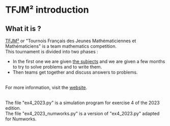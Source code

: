 # TFJM² introduction

## What it is ?

[TFJM²](https://tfjm.org/) or "Tournois Français des Jeunes Mathématiciennes et Mathématiciens" is a team mathematics competition.
<br>This tournament is divided into two phases :

- In the first one we are given [the subjects](https://tfjm.org/les-problemes/) and we are given a few months to try to solve problems and to write them.
- Then teams get together and discuss answers to problems.

<br>For more information, visit the [website](https://tfjm.org/).

<br>The file "ex4_2023.py" is a simulation program for exercise 4 of the 2023 edition.
<br>The file "ex4_2023_numworks.py" is a version of "ex4_2023.py" adapted for Numworks.
